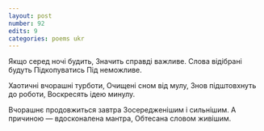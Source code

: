 ```yaml
---
layout: post
number: 92
edits: 9
categories: poems ukr
---
```


Якщо серед ночі будить,
Значить справді важливе. 
Слова відібрані будуть 
Підкопуватись 
Під неможливе.

Хаотичні вчорашні турботи,
Очищені сном від мулу,
Знов підштовхнуть до роботи,
Воскресять ідею минулу.

Вчорашнє продовжиться завтра
Зосередженішим і сильнішим.
А причиною — вдосконалена мантра,
Обтесана словом живішим.
